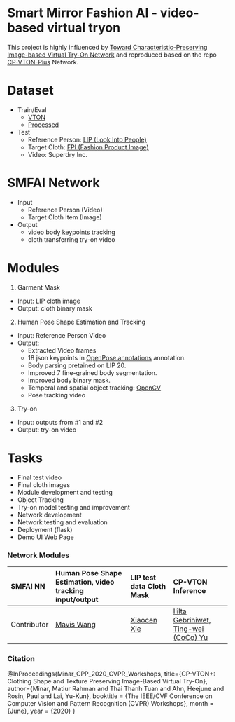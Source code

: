 # Smart Mirror Fashion AI - video-based virtual tryon

This project is highly influenced by [Toward Characteristic-Preserving Image-based Virtual Try-On Network](https://arxiv.org/abs/1807.07688) 
and reproduced based on the repo [CP-VTON-Plus](https://github.com/minar09/cp-vton-plus) Network.


# Dataset
- Train/Eval 
	* [VTON](https://github.com/xthan/VITON)
	* [Processed](https://drive.google.com/open?id=1MxCUvKxejnwWnoZ-KoCyMCXo3TLhRuTo)
- Test
	* Reference Person: [LIP (Look Into People)](https://github.com/hyk1996/Single-Human-Parsing-LIP)
	* Target Cloth: [FPI (Fashion Product Image)](https://www.kaggle.com/paramaggarwal/fashion-product-images-dataset)
	* Video: Superdry Inc.

# SMFAI Network 
- Input
	* Reference Person (Video)
	* Target Cloth Item (Image)
- Output
	* video body keypoints tracking
	* cloth transferring try-on video

# Modules
1. Garment Mask
- Input: LIP cloth image
- Output: cloth binary mask

2. Human Pose Shape Estimation and Tracking
- Input: Reference Person Video
- Output:
	* Extracted Video frames
  	* 18 json keypoints in [OpenPose annotations](https://github.com/CMU-Perceptual-Computing-Lab/openpose) annotation.
  	* Body parsing pretained on LIP 20.
	* Improved 7 fine-grained body segmentation.
  	* Improved body binary mask.
	* Temperal and spatial object tracking: [OpenCV](https://docs.opencv.org/)
	* Pose tracking video

3. Try-on
- Input: outputs from #1 and #2
- Output: try-on video

# Tasks
* Final test video
* Final cloth images
* Module development and testing
* Object Tracking 
* Try-on model testing and improvement 
* Network development
* Network testing and evaluation
* Deployment (flask)
* Demo UI Web Page

### Network Modules
|SMFAI NN | Human Pose Shape Estimation, video tracking input/output| LIP test data Cloth Mask| CP-VTON Inference |
|:------ |:------ | :----- | :----|
|Contributor  | [Mavis Wang](https://github.com/mavisw) | [Xiaocen Xie](https://github.com/tiffanyxxc) |  [Ililta Gebrihiwet](https://github.com/ililtaG), [Ting-wei (CoCo) Yu](https://github.com/cocosjsu) |


### Citation
@InProceedings{Minar_CPP_2020_CVPR_Workshops,
	title={CP-VTON+: Clothing Shape and Texture Preserving Image-Based Virtual Try-On},
	author={Minar, Matiur Rahman and Thai Thanh Tuan and Ahn, Heejune and Rosin, Paul and Lai, Yu-Kun},
	booktitle = {The IEEE/CVF Conference on Computer Vision and Pattern Recognition (CVPR) Workshops},
	month = {June},
	year = {2020}
}
